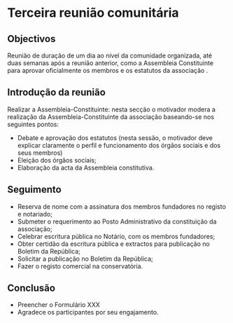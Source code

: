 # Terceira reunião comunitária

## Objectivos

Reunião de duração de um dia ao nível da comunidade organizada, até duas semanas após a reunião anterior, como a Assembleia Constituinte para aprovar oficialmente os membros e os estatutos da associação .

## Introdução da reunião

Realizar a Assembleia-Constituinte: nesta secção o motivador modera a realização da Assembleia-Constituinte da associação baseando-se nos seguintes pontos:

* Debate e aprovação dos estatutos \(nesta sessão, o motivador deve explicar claramente o perfil e funcionamento dos órgãos sociais e dos seus membros\) 
* Eleição dos órgãos sociais;
* Elaboração da acta da Assembleia constitutiva.

## Seguimento

* Reserva de nome com a assinatura dos membros fundadores no registo e notariado;
* Submeter o requerimento ao Posto Administrativo da constituição da associação;
* Celebrar escritura pública no Notário, com os membros fundadores;
* Obter certidão da escritura pública e extractos para publicação no Boletim da República; 
* Solicitar a publicação no Boletim da República;
* Fazer o registo comercial na conservatória.

## Conclusão

* Preencher o Formulário XXX
* Agradece os participantes por seu engajamento.

